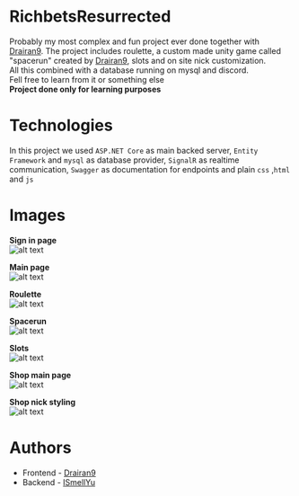 # RichbetsResurrected
Probably my most complex and fun project ever done together with [Drairan9](https://github.com/Drairan9). The project includes roulette, a custom made unity game called "spacerun" created by [Drairan9](https://github.com/Drairan9), slots and on site nick customization.\
All this combined with a database running on mysql and discord.\
Fell free to learn from it or something else\
**Project done only for learning purposes**

# Technologies
In this project we used `ASP.NET Core` as main backed server, `Entity Framework` and `mysql` as database provider, `SignalR` as realtime communication, `Swagger` as documentation for endpoints and plain `css` ,`html` and `js`

# Images
**Sign in page**\
![alt text](https://i.ibb.co/tBp4yRZ/signin.png)

**Main page**\
![alt text](https://i.ibb.co/ryVwP7W/main.png)

**Roulette**\
![alt text](https://i.ibb.co/RCDL4W3/roulette.png)

**Spacerun**\
![alt text](https://i.ibb.co/cgnH3pt/spacerun.png)

**Slots**\
![alt text](https://i.ibb.co/k4VJN8L/slots.png)

**Shop main page**\
![alt text](https://i.ibb.co/61YmkBB/shop.png)

**Shop nick styling**\
![alt text](https://i.ibb.co/J7tbLxG/styling.png)

# Authors
* Frontend - [Drairan9](https://github.com/Drairan9)
* Backend - [ISmellYu](https://github.com/ISmellYu)
